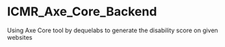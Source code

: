 # ICMR_Axe_Core_Backend
Using Axe Core tool by dequelabs to generate the disability score on given websites
